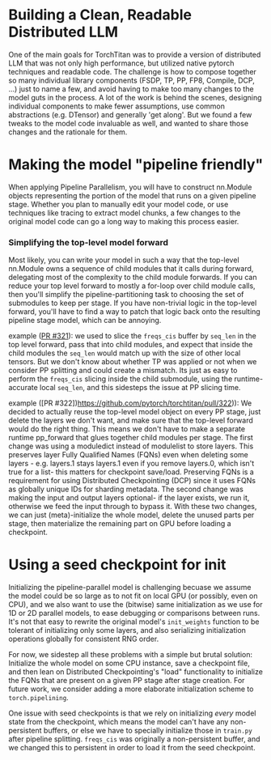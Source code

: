 # Building a Clean, Readable Distributed LLM
One of the main goals for TorchTitan was to provide a version of distributed LLM that was not only high performance, but utilized native pytorch techniques and readable code.  The challenge is how to compose together so many individual library components (FSDP, TP, PP, FP8, Compile, DCP, ...) just to name a few, and avoid having to make too many changes to the model guts in the process.  A lot of the work is behind the scenes, designing individual components to make fewer assumptions, use common abstractions (e.g. DTensor) and generally 'get along'.  But we found a few tweaks to the model code invaluable as well, and wanted to share those changes and the rationale for them.



# Making the model "pipeline friendly"
When applying Pipeline Parallelism, you will have to construct nn.Module objects representing the portion of the model that runs on a given pipeline stage. Whether you plan to manually edit your model code, or use techniques like tracing to extract model chunks, a few changes to the original model code can go a long way to making this process easier.

### Simplifying the top-level model forward
Most likely, you can write your model in such a way that the top-level nn.Module owns a sequence of child modules that it calls during forward, delegating most of the complexity to the child module forwards.  If you can reduce your top level forward to mostly a for-loop over child module calls, then you'll simplify the pipeline-partitioning task to choosing the set of submodules to keep per stage.  If you have non-trivial logic in the top-level forward, you'll have to find a way to patch that logic back onto the resulting pipeline stage model, which can be annoying.

example ([PR #321](https://github.com/pytorch/torchtitan/pull/321)):
we used to slice the `freqs_cis` buffer by `seq_len` in the top level forward, pass that into child modules, and expect that inside the child modules the `seq_len` would match up with the size of other local tensors.  But we don't know about whether TP was applied or not when we consider PP splitting and could create a mismatch.  Its just as easy to perform the `freqs_cis` slicing inside the child submodule, using the runtime-accurate local `seq_len`, and this sidesteps the issue at PP slicing time.  

example ([PR #322])https://github.com/pytorch/torchtitan/pull/322)): We decided to actually reuse the top-level model object on every PP stage, just delete the layers we don't want, and make sure that the top-level forward would do the right thing.  This means we don't have to make a separate runtime pp_forward that glues together child modules per stage.  The first change was using a moduledict instead of modulelist to store layers. This preserves layer Fully Qualified Names (FQNs) even when deleting some layers - e.g. layers.1 stays layers.1 even if you remove layers.0, which isn't true for a list- this matters for checkpoint save/load.  Preserving FQNs is a requirement for using Distributed Checkpointing (DCP) since it uses FQNs as globally unique IDs for sharding metadata. The second change was making the input and output layers optional- if the layer exists, we run it, otherwise we feed the input through to bypass it.  With these two changes, we can just (meta)-initialize the whole model, delete the unused parts per stage, then materialize the remaining part on GPU before loading a checkpoint.

# Using a seed checkpoint for init
Initializing the pipeline-parallel model is challenging becuase we assume the model could be so large as to not fit on local GPU (or possibly, even on CPU), and we also want to use the (bitwise) same initialization as we use for 1D or 2D parallel models, to ease debugging or comparisons between runs. It's not that easy to rewrite the original model's `init_weights` function to be tolerant of initializing only some layers, and also serializing initialization operations globally for consistent RNG order.

For now, we sidestep all these problems with a simple but brutal solution: Initialize the whole model on some CPU instance, save a checkpoint file, and then lean on Distributed Checkpointing's "load" functionality to initialize the FQNs that are present on a given PP stage after stage creation.  For future work, we consider adding a more elaborate initialization scheme to `torch.pipelining`.

One issue with seed checkpoints is that we rely on initializing _every_ model state from the checkpoint, which means the model can't have any non-persistent buffers, or else we have to specially initialize those in `train.py` after pipeline splitting.  `freqs_cis` was originally a non-persistent buffer, and we changed this to persistent in order to load it from the seed checkpoint.

